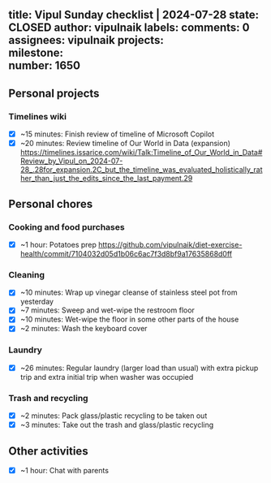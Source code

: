 title:	Vipul Sunday checklist | 2024-07-28
state:	CLOSED
author:	vipulnaik
labels:	
comments:	0
assignees:	vipulnaik
projects:	
milestone:	
number:	1650
--
## Personal projects

### Timelines wiki

- [x] ~15 minutes: Finish review of timeline of Microsoft Copilot
- [x] ~20 minutes: Review timeline of Our World in Data (expansion) https://timelines.issarice.com/wiki/Talk:Timeline_of_Our_World_in_Data#Review_by_Vipul_on_2024-07-28_.28for_expansion.2C_but_the_timeline_was_evaluated_holistically_rather_than_just_the_edits_since_the_last_payment.29

## Personal chores

### Cooking and food purchases

- [x] ~1 hour: Potatoes prep https://github.com/vipulnaik/diet-exercise-health/commit/7104032d05d1b06c6ac7f3d8bf9a17635868d0ff

### Cleaning

- [x] ~10 minutes: Wrap up vinegar cleanse of stainless steel pot from yesterday
- [x] ~7 minutes: Sweep and wet-wipe the restroom floor
- [x] ~10 minutes: Wet-wipe the floor in some other parts of the house
- [x] ~2 minutes: Wash the keyboard cover

### Laundry

- [x] ~26 minutes: Regular laundry (larger load than usual) with extra pickup trip and extra initial trip when washer was occupied

### Trash and recycling

- [x] ~2 minutes: Pack glass/plastic recycling to be taken out
- [x] ~3 minutes: Take out the trash and glass/plastic recycling

## Other activities

- [x] ~1 hour: Chat with parents
